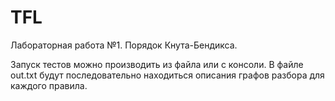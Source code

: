 # TFL

Лабораторная работа №1. Порядок Кнута-Бендикса.

Запуск тестов можно производить из файла или с консоли.
В файле out.txt будут последовательно находиться описания графов разбора для каждого правила. 
